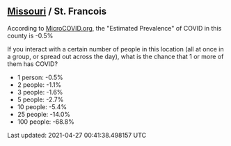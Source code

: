 
## [Missouri](/united-states/missouri) / St. Francois

According to [MicroCOVID.org](http://microcovid.org),
the "Estimated Prevalence" of COVID in this county is -0.5%

If you interact with a certain number of people in this location
(all at once in a group, or spread out across the day), what is the chance that
1 or more of them has COVID?

- 1 person: -0.5%
- 2 people: -1.1%
- 3 people: -1.6%
- 5 people: -2.7%
- 10 people: -5.4%
- 25 people: -14.0%
- 100 people: -68.8%

Last updated: 2021-04-27 00:41:38.498157 UTC
